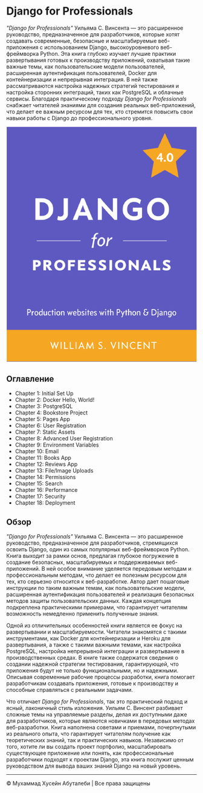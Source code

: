 
<!-- ©©©©©©©©©©©©©©©©©©©©©©©© All Rights Are Reserved By Muhammad Husain Abootalebi ©©©©©©©©©©©©©©©©©©©©©©©©©©©©©©©©©© -->

# Django for Professionals

*"Django for Professionals"* Уильяма С. Винсента — это расширенное руководство, предназначенное для разработчиков, которые хотят создавать современные, безопасные и масштабируемые веб-приложения с использованием Django, высокоуровневого веб-фреймворка Python. Эта книга глубоко изучает лучшие практики развертывания готовых к производству приложений, охватывая такие важные темы, как пользовательские модели пользователей, расширенная аутентификация пользователей, Docker для контейнеризации и непрерывная интеграция. В ней также рассматриваются настройка надежных стратегий тестирования и настройка сторонних интеграций, таких как PostgreSQL и облачные сервисы. Благодаря практическому подходу *Django for Professionals* снабжает читателей знаниями для создания реальных веб-приложений, что делает ее важным ресурсом для тех, кто стремится повысить свои навыки работы с Django до профессионального уровня.

![Django For Beginners](../../assets/Books/Book%20Covers/0%20-%202%20-%20Django%20for%20Professionals.webp)

## Оглавление

- Chapter 1: Initial Set Up
- Chapter 2: Docker Hello, World!
- Chapter 3: PostgreSQL
- Chapter 4: Bookstore Project
- Chapter 5: Pages App
- Chapter 6: User Registration
- Chapter 7: Static Assets
- Chapter 8: Advanced User Registration
- Chapter 9: Environment Variables
- Chapter 10: Email
- Chapter 11: Books App
- Chapter 12: Reviews App
- Chapter 13: File/Image Uploads
- Chapter 14: Permissions
- Chapter 15: Search
- Chapter 16: Performance
- Chapter 17: Security
- Chapter 18: Deployment

## Обзор

*"Django for Professionals"* Уильяма С. Винсента — это расширенное руководство, предназначенное для разработчиков, стремящихся освоить Django, один из самых популярных веб-фреймворков Python. Книга выходит за рамки основ, предлагая глубокое погружение в создание безопасных, масштабируемых и поддерживаемых веб-приложений. В ней особое внимание уделяется передовым методам и профессиональным методам, что делает ее полезным ресурсом для тех, кто серьезно относится к веб-разработке. Автор дает пошаговые инструкции по таким важным темам, как пользовательские модели, расширенная аутентификация пользователей и реализация безопасных методов защиты пользовательских данных. Каждая концепция подкреплена практическими примерами, что гарантирует читателям возможность немедленно применить полученные знания.

Одной из отличительных особенностей книги является ее фокус на развертывании и масштабируемости. Читатели знакомятся с такими инструментами, как Docker для контейнеризации и Heroku для развертывания, а также с такими важными темами, как настройка PostgreSQL, настройка непрерывной интеграции и развертывание в производственных средах. В книге также содержатся сведения о создании надежной стратегии тестирования, гарантирующей, что приложения будут не только функциональными, но и надежными. Описывая современные рабочие процессы разработки, книга помогает разработчикам создавать приложения, готовые к производству и способные справляться с реальными задачами.

Что отличает *Django for Professionals*, так это практический подход и ясный, лаконичный стиль изложения. Уильям С. Винсент разбивает сложные темы на управляемые разделы, делая их доступными даже для разработчиков, которые являются новичками в передовых методах веб-разработки. Книга наполнена советами и приемами, почерпнутыми из реального опыта, что гарантирует читателям получение как теоретических знаний, так и практических навыков. Независимо от того, хотите ли вы создать проект портфолио, масштабировать существующее приложение или понять, как профессиональные разработчики подходят к проектам Django, эта книга послужит ценным руководством для вывода ваших знаний Django на новый уровень.

---

© Мухаммад Хусейн Абуталеби | Все права защищены

<!-- ©©©©©©©©©©©©©©©©©©©©©©©© All Rights Are Reserved By Muhammad Husain Abootalebi ©©©©©©©©©©©©©©©©©©©©©©©©©©©©©©©©©© -->

